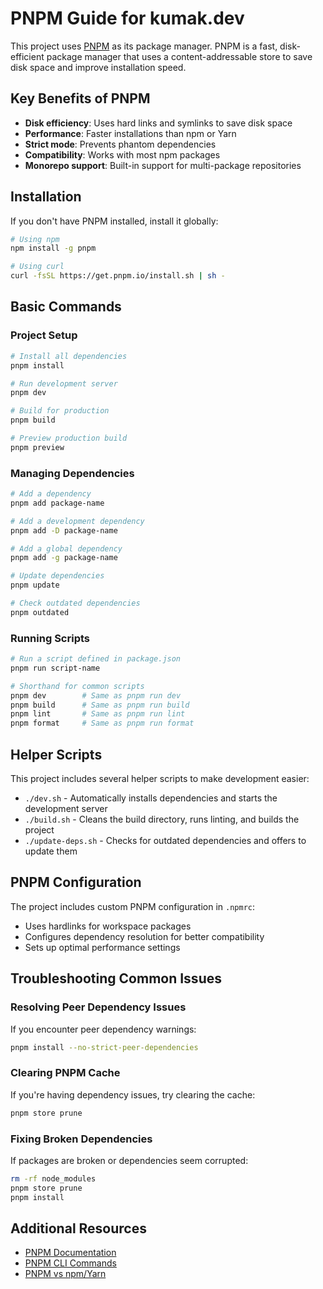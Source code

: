 # PNPM Guide for kumak.dev

This project uses [PNPM](https://pnpm.io/) as its package manager. PNPM is a fast, disk-efficient package manager that uses a content-addressable store to save disk space and improve installation speed.

## Key Benefits of PNPM

- **Disk efficiency**: Uses hard links and symlinks to save disk space
- **Performance**: Faster installations than npm or Yarn
- **Strict mode**: Prevents phantom dependencies
- **Compatibility**: Works with most npm packages
- **Monorepo support**: Built-in support for multi-package repositories

## Installation

If you don't have PNPM installed, install it globally:

```bash
# Using npm
npm install -g pnpm

# Using curl
curl -fsSL https://get.pnpm.io/install.sh | sh -
```

## Basic Commands

### Project Setup

```bash
# Install all dependencies
pnpm install

# Run development server
pnpm dev

# Build for production
pnpm build

# Preview production build
pnpm preview
```

### Managing Dependencies

```bash
# Add a dependency
pnpm add package-name

# Add a development dependency
pnpm add -D package-name

# Add a global dependency
pnpm add -g package-name

# Update dependencies
pnpm update

# Check outdated dependencies
pnpm outdated
```

### Running Scripts

```bash
# Run a script defined in package.json
pnpm run script-name

# Shorthand for common scripts
pnpm dev        # Same as pnpm run dev
pnpm build      # Same as pnpm run build
pnpm lint       # Same as pnpm run lint
pnpm format     # Same as pnpm run format
```

## Helper Scripts

This project includes several helper scripts to make development easier:

- `./dev.sh` - Automatically installs dependencies and starts the development server
- `./build.sh` - Cleans the build directory, runs linting, and builds the project
- `./update-deps.sh` - Checks for outdated dependencies and offers to update them

## PNPM Configuration

The project includes custom PNPM configuration in `.npmrc`:

- Uses hardlinks for workspace packages
- Configures dependency resolution for better compatibility
- Sets up optimal performance settings

## Troubleshooting Common Issues

### Resolving Peer Dependency Issues

If you encounter peer dependency warnings:

```bash
pnpm install --no-strict-peer-dependencies
```

### Clearing PNPM Cache

If you're having dependency issues, try clearing the cache:

```bash
pnpm store prune
```

### Fixing Broken Dependencies

If packages are broken or dependencies seem corrupted:

```bash
rm -rf node_modules
pnpm store prune
pnpm install
```

## Additional Resources

- [PNPM Documentation](https://pnpm.io/motivation)
- [PNPM CLI Commands](https://pnpm.io/cli/add)
- [PNPM vs npm/Yarn](https://pnpm.io/feature-comparison)
